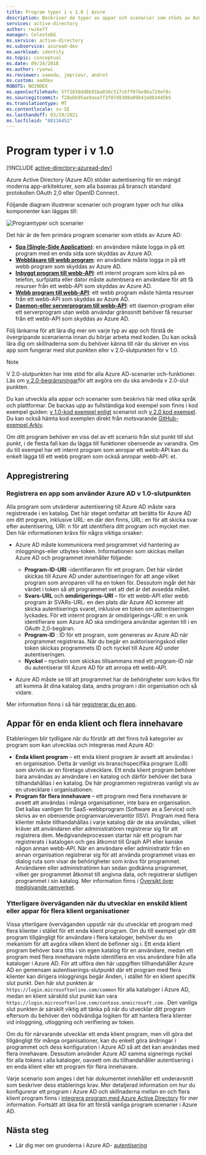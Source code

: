 ```yaml
---
title: Program typer i v 1.0 | Azure
description: Beskriver de typer av appar och scenarier som stöds av Azure Active Directory v 2.0-slutpunkten.
services: active-directory
author: rwike77
manager: CelesteDG
ms.service: active-directory
ms.subservice: azuread-dev
ms.workload: identity
ms.topic: conceptual
ms.date: 09/24/2018
ms.author: ryanwi
ms.reviewer: saeeda, jmprieur, andret
ms.custom: aaddev
ROBOTS: NOINDEX
ms.openlocfilehash: 5ff2858dd8b91ba036c517cbff07be96a729ef8c
ms.sourcegitcommit: f28ebb95ae9aaaff3f87d8388a09b41e0b3445b5
ms.translationtype: MT
ms.contentlocale: sv-SE
ms.lasthandoff: 03/29/2021
ms.locfileid: "88116452"
---
```

# <a name="application-types-in-v10"></a>Program typer i v 1.0

[!INCLUDE [active-directory-azuread-dev](../../../includes/active-directory-azuread-dev.md)]

Azure Active Directory (Azure AD) stöder autentisering för en mängd moderna app-arkitekturer, som alla baseras på bransch standard protokollen OAuth 2,0 eller OpenID Connect.

Följande diagram illustrerar scenarier och program typer och hur olika komponenter kan läggas till:

![Programtyper och scenarier](./media/authentication-scenarios/application-types-scenarios.png)

Det här är de fem primära program scenarier som stöds av Azure AD:

- **[Spa (Single-Side Application)](single-page-application.md)**: en användare måste logga in på ett program med en enda sida som skyddas av Azure AD.
- **[Webbläsare till webb program](web-app.md)**: en användare måste logga in på ett webb program som skyddas av Azure AD.
- **[Inbyggt program till webb-API](native-app.md)**: ett internt program som körs på en telefon, surfplatta eller dator måste autentisera en användare för att få resurser från ett webb-API som skyddas av Azure AD.
- **[Webb program till webb-API](web-api.md)**: ett webb program måste hämta resurser från ett webb-API som skyddas av Azure AD.
- **[Daemon-eller serverprogram till webb-API](service-to-service.md)**: ett daemon-program eller ett serverprogram utan webb användar gränssnitt behöver få resurser från ett webb-API som skyddas av Azure AD.

Följ länkarna för att lära dig mer om varje typ av app och förstå de övergripande scenarierna innan du börjar arbeta med koden. Du kan också lära dig om skillnaderna som du behöver känna till när du skriver en viss app som fungerar med slut punkten eller v 2.0-slutpunkten för v 1.0.

> [!NOTE]
> V 2.0-slutpunkten har inte stöd för alla Azure AD-scenarier och-funktioner. Läs om [v 2.0-begränsningar](./azure-ad-endpoint-comparison.md?bc=%2fazure%2factive-directory%2fazuread-dev%2fbreadcrumb%2ftoc.json&toc=%2fazure%2factive-directory%2fazuread-dev%2ftoc.json)för att avgöra om du ska använda v 2.0-slut punkten.

Du kan utveckla alla appar och scenarier som beskrivs här med olika språk och plattformar. De backas upp av fullständiga kod exempel som finns i kod exempel guiden: [v 1.0-kod exempel enligt](sample-v1-code.md) scenariot och [v 2.0 kod exempel](../develop/sample-v2-code.md?toc=/azure/active-directory/azuread-dev/toc.json&bc=/azure/active-directory/azuread-dev/breadcrumb/toc.json). Du kan också hämta kod exemplen direkt från motsvarande [GitHub-exempel Arkiv](https://github.com/Azure-Samples?q=active-directory).

Om ditt program behöver en viss del av ett scenario från slut punkt till slut punkt, i de flesta fall kan du lägga till funktioner oberoende av varandra. Om du till exempel har ett internt program som anropar ett webb-API kan du enkelt lägga till ett webb program som också anropar webb-API: et.

## <a name="app-registration"></a>Appregistrering

### <a name="registering-an-app-that-uses-the-azure-ad-v10-endpoint"></a>Registrera en app som använder Azure AD v 1.0-slutpunkten

Alla program som utvärderar autentisering till Azure AD måste vara registrerade i en katalog. Det här steget omfattar att berätta för Azure AD om ditt program, inklusive URL: en där den finns, URL: en för att skicka svar efter autentisering, URI: n för att identifiera ditt program och mycket mer. Den här informationen krävs för några viktiga orsaker:

* Azure AD måste kommunicera med programmet vid hantering av inloggnings-eller utbytes-token. Informationen som skickas mellan Azure AD och programmet innehåller följande:
  
  * **Program-ID-URI** -identifieraren för ett program. Det här värdet skickas till Azure AD under autentiseringen för att ange vilket program som anroparen vill ha en token för. Dessutom ingår det här värdet i token så att programmet vet att det är det avsedda målet.
  * **Svars-URL** och **omdirigerings-URI** – för ett webb-API eller webb program är SVARs-URL: en den plats där Azure AD kommer att skicka autentiserings svaret, inklusive en token om autentiseringen lyckades. För ett internt program är omdirigerings-URI: n en unik identifierare som Azure AD ska omdirigera användar agenten till i en OAuth 2,0-begäran.
  * **Program-ID** : ID för ett program, som genereras av Azure AD när programmet registreras. När du begär en auktoriseringskod eller token skickas programmets ID och nyckel till Azure AD under autentiseringen.
  * **Nyckel** – nyckeln som skickas tillsammans med ett program-ID när du autentiserar till Azure AD för att anropa ett webb-API.
* Azure AD måste se till att programmet har de behörigheter som krävs för att komma åt dina katalog data, andra program i din organisation och så vidare.

Mer information finns i så här [registrerar du en app](../develop/quickstart-register-app.md?toc=/azure/active-directory/azuread-dev/toc.json&bc=/azure/active-directory/azuread-dev/breadcrumb/toc.json).

## <a name="single-tenant-and-multi-tenant-apps"></a>Appar för en enda klient och flera innehavare

Etableringen blir tydligare när du förstår att det finns två kategorier av program som kan utvecklas och integreras med Azure AD:

* **Enda klient program** – ett enda klient program är avsett att användas i en organisation. Detta är vanligt vis branschspecifika program (LoB) som skrivits av en företags utvecklare. Ett enda klient program behöver bara användas av användare i en katalog och därför behöver det bara tillhandahållas i en katalog. De här programmen registreras vanligt vis av en utvecklare i organisationen.
* **Program för flera innehavare** – ett program med flera innehavare är avsett att användas i många organisationer, inte bara en organisation. Det kallas vanligen för SaaS-webbprogram (Software as a Service) och skrivs av en oberoende programvaruleverantör (ISV). Program med flera klienter måste tillhandahållas i varje katalog där de ska användas, vilket kräver att användaren eller administratören registrerar sig för att registrera dem. Medgivandeprocessen startar när ett program har registrerats i katalogen och ges åtkomst till Graph API eller kanske någon annan webb-API. När en användare eller administratör från en annan organisation registrerar sig för att använda programmet visas en dialog ruta som visar de behörigheter som krävs för programmet. Användaren eller administratören kan sedan godkänna programmet, vilket ger programmet åtkomst till angivna data, och registrerar slutligen programmet i sin katalog. Mer information finns i [Översikt över medgivande ramverket](../develop/consent-framework.md?toc=/azure/active-directory/azuread-dev/toc.json&bc=/azure/active-directory/azuread-dev/breadcrumb/toc.json).

### <a name="additional-considerations-when-developing-single-tenant-or-multi-tenant-apps"></a>Ytterligare överväganden när du utvecklar en enskild klient eller appar för flera klient organisationer

Vissa ytterligare överväganden uppstår när du utvecklar ett program med flera klienter i stället för ett enda klient program. Om du till exempel gör ditt program tillgängligt för användare i flera kataloger, behöver du en mekanism för att avgöra vilken klient de befinner sig i. Ett enda klient program behöver bara titta i sin egen katalog för en användare, medan ett program med flera innehavare måste identifiera en viss användare från alla kataloger i Azure AD. För att utföra den här uppgiften tillhandahåller Azure AD en gemensam autentiserings-slutpunkt där ett program med flera klienter kan dirigera inloggnings begär Anden, i stället för en klient specifik slut punkt. Den här slut punkten är `https://login.microsoftonline.com/common` för alla kataloger i Azure AD, medan en klient särskild slut punkt kan vara `https://login.microsoftonline.com/contoso.onmicrosoft.com` . Den vanliga slut punkten är särskilt viktig att tänka på när du utvecklar ditt program eftersom du behöver den nödvändiga logiken för att hantera flera klienter vid inloggning, utloggning och verifiering av token.

Om du för närvarande utvecklar ett enda klient program, men vill göra det tillgängligt för många organisationer, kan du enkelt göra ändringar i programmet och dess konfiguration i Azure AD så att det kan användas med flera innehavare. Dessutom använder Azure AD samma signerings nyckel för alla tokens i alla kataloger, oavsett om du tillhandahåller autentisering i en enda klient eller ett program för flera innehavare.

Varje scenario som anges i det här dokumentet innehåller ett underavsnitt som beskriver dess etablerings krav. Mer detaljerad information om hur du konfigurerar ett program i Azure AD och skillnaderna mellan en och flera klient program finns i [integrera program med Azure Active Directory](../develop/single-and-multi-tenant-apps.md?toc=/azure/active-directory/azuread-dev/toc.json&bc=/azure/active-directory/azuread-dev/breadcrumb/toc.json) för mer information. Fortsätt att läsa för att förstå vanliga program scenarier i Azure AD.

## <a name="next-steps"></a>Nästa steg

- Lär dig mer om grunderna i Azure AD- [autentisering](v1-authentication-scenarios.md)